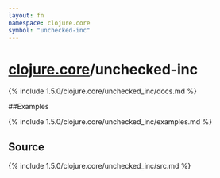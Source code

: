 ```yaml
---
layout: fn
namespace: clojure.core
symbol: "unchecked-inc"
---
```


# [clojure.core](../)/unchecked-inc

{% include 1.5.0/clojure.core/unchecked_inc/docs.md %}

##Examples

{% include 1.5.0/clojure.core/unchecked_inc/examples.md %}
## Source
{% include 1.5.0/clojure.core/unchecked_inc/src.md %}

